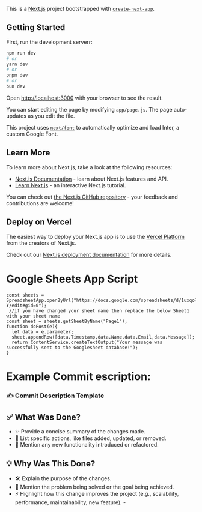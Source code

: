 This is a [Next.js](https://nextjs.org/) project bootstrapped with [`create-next-app`](https://github.com/vercel/next.js/tree/canary/packages/create-next-app).

## Getting Started

First, run the development serverr:

```bash
npm run dev
# or
yarn dev
# or
pnpm dev
# or
bun dev
```

Open [http://localhost:3000](http://localhost:3000) with your browser to see the result.

You can start editing the page by modifying `app/page.js`. The page auto-updates as you edit the file.

This project uses [`next/font`](https://nextjs.org/docs/basic-features/font-optimization) to automatically optimize and load Inter, a custom Google Font.

## Learn More

To learn more about Next.js, take a look at the following resources:

- [Next.js Documentation](https://nextjs.org/docs) - learn about Next.js features and API.
- [Learn Next.js](https://nextjs.org/learn) - an interactive Next.js tutorial.

You can check out [the Next.js GitHub repository](https://github.com/vercel/next.js/) - your feedback and contributions are welcome!

## Deploy on Vercel

The easiest way to deploy your Next.js app is to use the [Vercel Platform](https://vercel.com/new?utm_medium=default-template&filter=next.js&utm_source=create-next-app&utm_campaign=create-next-app-readme) from the creators of Next.js.

Check out our [Next.js deployment documentation](https://nextjs.org/docs/deployment) for more details.

# Google Sheets App Script

```JS
const sheets = SpreadsheetApp.openByUrl("https://docs.google.com/spreadsheets/d/1uxqoR3NB8IWMNKjCXPqD6lDEV0cMTyk2jK2CXkF0R-Y/edit#gid=0");
 //if you have changed your sheet name then replace the below Sheet1 with your sheet name
const sheet = sheets.getSheetByName("Page1");
function doPost(e){
  let data = e.parameter;
  sheet.appendRow([data.Timestamp,data.Name,data.Email,data.Message]);
  return ContentService.createTextOutput("Your message was successfully sent to the Googlesheet database!");
}
```

# Example Commit escription:

### ✍️ Commit Description Template

## ✅ What Was Done?

- ✨ Provide a concise summary of the changes made.
- 📂 List specific actions, like files added, updated, or removed.
- 🚀 Mention any new functionality introduced or refactored.

## 💡 Why Was This Done?

- 🛠️ Explain the purpose of the changes.
- 🐛 Mention the problem being solved or the goal being achieved.
- ⚡ Highlight how this change improves the project (e.g., scalability, performance, maintainability, new feature). -
